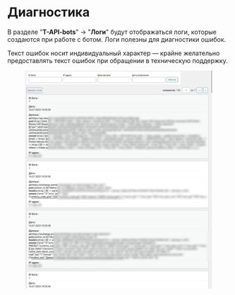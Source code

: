 # Диагностика

В разделе "**T-API-bots**" -> "**Логи**" будут отображаться логи, которые создаются при работе с ботом. Логи полезны для диагностики ошибок.&#x20;

Текст ошибок носит индивидуальный характер — крайне желательно предоставлять текст ошибок при обращении в техническую поддержку.

<figure><img src="../../.gitbook/assets/image (924).png" alt=""><figcaption></figcaption></figure>

